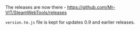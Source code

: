 The releases are now there - https://github.com/Mr-VIT/SteamWebTools/releases

`version.tm.js` file is kept for updates 0.9 and earlier releases.
